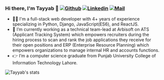 ### Hi there, I'm Tayyab 👋 [![Github](https://img.shields.io/github/followers/tayyab-razzaq?label=Follow&style=social)](https://github.com/tayyab-razzaq) [![Linkedin](https://img.shields.io/badge/linkedin-%230077B5.svg?&style=for-the-badge&logo=linkedin&logoColor=white)](https://www.linkedin.com/in/tayyab-razzaq/) [![Mail](https://img.shields.io/badge/-tayyab.razzaq401@gmail.com-gray?style=flat-square&logo=gmail&logoColor=red&link=)](mailto:tayyab.razzaq401@gmail.com)

 
- 🙎‍♂️ I'm a full-stack web developer with 4+ years of experience specializing in Python, Django, JavaScript(ES6), and ReactJS.
- 🔭 I’m currently working as a technical team-lead at Arbisoft on ATS (Applicant Tracking System) which empowers recruiters during the hiring process to scan and rank the job applications they receive for their open positions and ERP (Enterprise Resource Planning) which empowers organizations to manage internal HR  and accounts functions.
- 👉 I’m a computer science graduate from Punjab University College of Information Technology Lahore.

![Tayyab's stats](https://github-readme-stats.vercel.app/api?username=tayyab-razzaq&show_icons=true)
